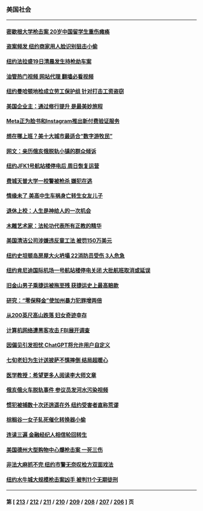 ### 美国社会
---
#### [密歇根大学枪击案 20岁中国留学生重伤瘫痪](../../pages/ncid1078160/n13933866.md?02201645) 
#### [盗案频发 纽约商家用人脸识别狙击小偷](../../pages/ncid1078160/n13933789.md?02201645) 
#### [纽约法拉盛19日清晨发生持枪劫车案](../../pages/ncid1078160/n13933791.md?02201645) 
#### [油管热门视频 网站代理 翻墙必看视频](http://138.2.39.72:81/youtube.html?epic-marker?02201645)
#### [纽约曼哈顿地检成立劳工保护组 针对打击工资盗窃](../../pages/ncid1078160/n13933800.md?02201645) 
#### [美国企业主：通过修行提升 是最美妙旅程](../../pages/ncid1078160/n13932975.md?02201645) 
#### [Meta正为脸书和Instagram推出新付费验证服务](../../pages/ncid1078160/n13933554.md?02201645) 
#### [想在哪上班？美十大城市最适合“数字游牧民”](../../pages/ncid1078160/n13933574.md?02201645) 
#### [网文：亲历俄亥俄脱轨小镇的群众倾诉](../../pages/ncid1078160/n13933532.md?02201645) 
#### [纽约JFK1号航站楼停电后 周日恢复运营](../../pages/ncid1078160/n13933533.md?02201645) 
#### [费城天普大学一校警被枪杀 嫌犯在逃](../../pages/ncid1078160/n13932952.md?02201645) 
#### [情缘未了 美高中生车祸身亡转生女友儿子](../../pages/ncid1078160/n13933053.md?02201645) 
#### [退休上校：人生是神给人的一次机会](../../pages/ncid1078160/n13932923.md?02201645) 
#### [木雕艺术家：法轮功代表所有正教的精华](../../pages/ncid1078160/n13932212.md?02201645) 
#### [美国清洁公司涉嫌违反童工法 被罚150万美元](../../pages/ncid1078160/n13932545.md?02201645) 
#### [纽约史坦顿岛房屋大火坍塌 22消防员受伤 3人危急](../../pages/ncid1078160/n13932395.md?02201645) 
#### [纽约肯尼迪国际机场一号航站楼停电关闭 大批航班取消或延误](../../pages/ncid1078160/n13932419.md?02201645) 
#### [旧金山男子乘捷运被拖至残 获捷运史上最高赔款](../../pages/ncid1078160/n13932452.md?02201645) 
#### [研究：“零保释金”使加州暴力犯罪增两倍](../../pages/ncid1078160/n13932377.md?02201645) 
#### [从200英尺高山跌落 妇女奇迹幸存](../../pages/ncid1078160/n13932330.md?02201645) 
#### [计算机网络遭黑客攻击 FBI展开调查](../../pages/ncid1078160/n13932222.md?02201645) 
#### [因偏见引发担忧 ChatGPT将允许用户自定义](../../pages/ncid1078160/n13932161.md?02201645) 
#### [七旬老妇为生计送披萨不慎摔倒 结局超暖心](../../pages/ncid1078160/n13931861.md?02201645) 
#### [医学教授：希望更多人阅读李大师文章](../../pages/ncid1078160/n13931450.md?02201645) 
#### [俄亥俄火车脱轨事件 参议员发河水污染视频](../../pages/ncid1078160/n13931535.md?02201645) 
#### [惯犯被捕数十次还逍遥在外 纽约受害者直称荒谬](../../pages/ncid1078160/n13931739.md?02201645) 
#### [棕榈谷一女子轧死催化转换器小偷](../../pages/ncid1078160/n13931464.md?02201645) 
#### [连读三遍 金融经纪人相信轮回转生](../../pages/ncid1078160/n13929830.md?02201645) 
#### [美国德州大型购物中心爆枪击案 一死三伤](../../pages/ncid1078160/n13931193.md?02201645) 
#### [非法大麻抓不完 纽约市警无奈叹检方双面戏法](../../pages/ncid1078160/n13930940.md?02201645) 
#### [纽约水牛城大规模枪击案凶手 被判11个无期徒刑](../../pages/ncid1078160/n13930877.md?02201645) 

---
#### 第 [ [213](./213.md?02201645) / [212](./212.md?02201645) / [211](./211.md?02201645) / [210](./210.md?02201645) / [209](./209.md?02201645) / [208](./208.md?02201645) / [207](./207.md?02201645) / [206](./206.md?02201645) ] 页
